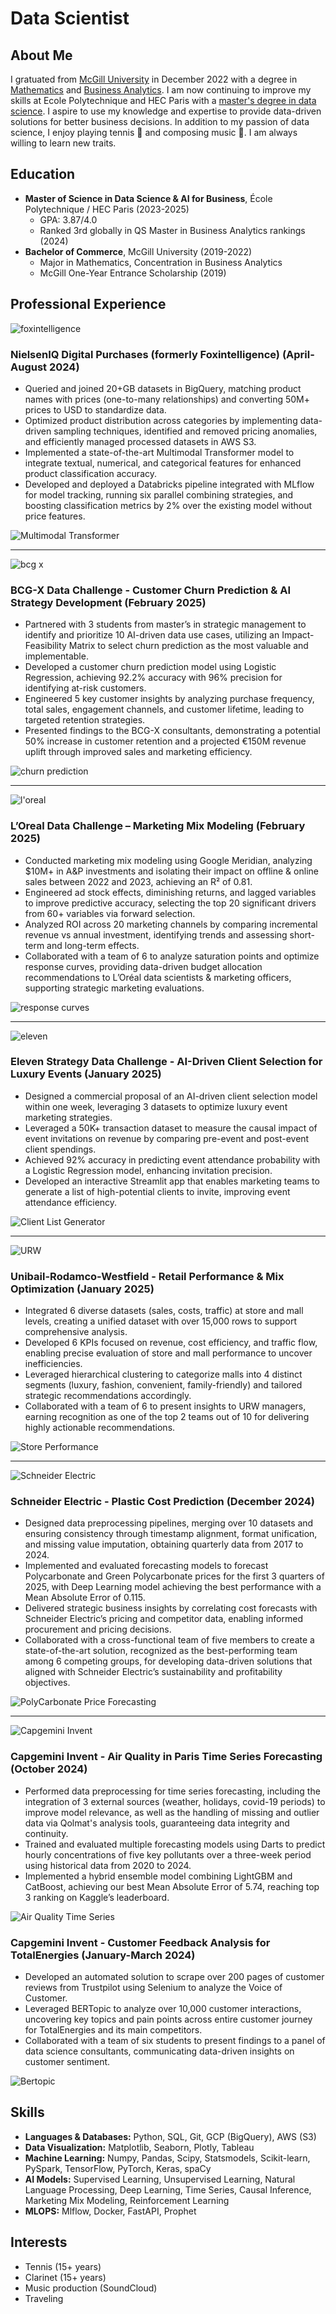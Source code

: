# Data Scientist

**About Me**
------------

I gratuated from [McGill University](https://www.mcgill.ca/desautels/about/about-desautels/rankings) in December 2022 with a degree in [Mathematics](https://www.mcgill.ca/study/2024-2025/faculties/desautels/undergraduate/programs/bachelor-commerce-bcom-major-mathematics-and-statistics-management) and [Business Analytics](https://www.mcgill.ca/study/2024-2025/faculties/desautels/undergraduate/programs/bachelor-commerce-bcom-concentration-business-analytics). I am now continuing to improve my skills at Ecole Polytechnique and HEC Paris with a [master's degree in data science](https://programmes.polytechnique.edu/en/master/programs/data-science-for-business-joint-degree-with-hec). I aspire to use my knowledge and expertise to provide data-driven solutions for better business decisions. In addition to my passion of data science, I enjoy playing tennis 🎾 and composing music 🎵. I am always willing to learn new traits.

**Education**
------------

* **Master of Science in Data Science & AI for Business**, École Polytechnique / HEC Paris (2023-2025)
	+ GPA: 3.87/4.0
	+ Ranked 3rd globally in QS Master in Business Analytics rankings (2024)
* **Bachelor of Commerce**, McGill University (2019-2022)
	+ Major in Mathematics, Concentration in Business Analytics
	+ McGill One-Year Entrance Scholarship (2019)

**Professional Experience**
-------------------------

![foxintelligence](docs/foxintelligence_by_nielseniq.png)

### **NielsenIQ Digital Purchases (formerly Foxintelligence)** (April-August 2024)

* Queried and joined 20+GB datasets in BigQuery, matching product names with prices (one-to-many relationships) and converting 50M+ prices to USD to standardize data.
* Optimized product distribution across categories by implementing data-driven sampling techniques, identified and removed pricing anomalies, and efficiently managed processed datasets in AWS S3.
* Implemented a state-of-the-art Multimodal Transformer model to integrate textual, numerical, and categorical features for enhanced product classification accuracy.
* Developed and deployed a Databricks pipeline integrated with MLflow for model tracking, running six parallel combining strategies, and boosting classification metrics by 2% over the existing model without price features.

![Multimodal Transformer](docs/multimodal_transformer.png)

---

![bcg x](docs/bcg.png)

### **BCG-X Data Challenge - Customer Churn Prediction & AI Strategy Development** (February 2025) 

* Partnered with 3 students from master’s in strategic management to identify and prioritize 10 AI-driven data use cases, utilizing an Impact-Feasibility Matrix to select churn prediction as the most valuable and implementable.
* Developed a customer churn prediction model using Logistic Regression, achieving 92.2% accuracy with 96% precision for identifying at-risk customers.
* Engineered 5 key customer insights by analyzing purchase frequency, total sales, engagement channels, and customer lifetime, leading to targeted retention strategies.
* Presented findings to the BCG-X consultants, demonstrating a potential 50% increase in customer retention and a projected €150M revenue uplift through improved sales and marketing efficiency.

![churn prediction](docs/churn_prediction.png)

---


![l'oreal](docs/l'oreal.png)

### **L’Oreal Data Challenge – Marketing Mix Modeling** (February 2025)

* Conducted marketing mix modeling using Google Meridian, analyzing $10M+ in A&P investments and isolating their impact on offline & online sales between 2022 and 2023, achieving an R² of 0.81.
* Engineered ad stock effects, diminishing returns, and lagged variables to improve predictive accuracy, selecting the top 20 significant drivers from 60+ variables via forward selection.
* Analyzed ROI across 20 marketing channels by comparing incremental revenue vs annual investment, identifying trends and assessing short-term and long-term effects.
* Collaborated with a team of 6 to analyze saturation points and optimize response curves, providing data-driven budget allocation recommendations to L’Oréal data scientists & marketing officers, supporting strategic marketing evaluations.

![response curves](docs/response_curves.png)

---

![eleven](docs/eleven.png)

### **Eleven Strategy Data Challenge - AI-Driven Client Selection for Luxury Events** (January 2025) 

* Designed a commercial proposal of an AI-driven client selection model within one week, leveraging 3 datasets to optimize luxury event marketing strategies.
* Leveraged a 50K+ transaction dataset to measure the causal impact of event invitations on revenue by comparing pre-event and post-event client spendings.
* Achieved 92% accuracy in predicting event attendance probability with a Logistic Regression model, enhancing invitation precision.
* Developed an interactive Streamlit app that enables marketing teams to generate a list of high-potential clients to invite, improving event attendance efficiency.

![Client List Generator](docs/streamlit_client_list_generator.png)

---

![URW](docs/urw.png)

### **Unibail-Rodamco-Westfield - Retail Performance & Mix Optimization** (January 2025) 

* Integrated 6 diverse datasets (sales, costs, traffic) at store and mall levels, creating a unified dataset with over 15,000 rows to support comprehensive analysis.
* Developed 6 KPIs focused on revenue, cost efficiency, and traffic flow, enabling precise evaluation of store and mall performance to uncover inefficiencies.
* Leveraged hierarchical clustering to categorize malls into 4 distinct segments (luxury, fashion, convenient, family-friendly) and tailored strategic recommendations accordingly.
* Collaborated with a team of 6 to present insights to URW managers, earning recognition as one of the top 2 teams out of 10 for delivering highly actionable recommendations.

![Store Performance](docs/store_category_performance.png)

---

![Schneider Electric](docs/schneider_electric.png)

### **Schneider Electric - Plastic Cost Prediction** (December 2024)

* Designed data preprocessing pipelines, merging over 10 datasets and ensuring consistency through timestamp alignment, format unification, and missing value imputation, obtaining quarterly data from 2017 to 2024.
* Implemented and evaluated forecasting models to forecast Polycarbonate and Green Polycarbonate prices for the first 3 quarters of 2025, with Deep Learning model achieving the best performance with a Mean Absolute Error of 0.115.
* Delivered strategic business insights by correlating cost forecasts with Schneider Electric’s pricing and competitor data, enabling informed procurement and pricing decisions.
* Collaborated with a cross-functional team of five members to create a state-of-the-art solution, recognized as the best-performing team among 6 competing groups, for developing data-driven solutions that aligned with Schneider Electric’s sustainability and profitability objectives.

![PolyCarbonate Price Forecasting](docs/schneider_electric_pc_price_forecasting.png)

---

![Capgemini Invent](docs/capgemini_invent.png)

### **Capgemini Invent - Air Quality in Paris Time Series Forecasting**	(October 2024)

* Performed data preprocessing for time series forecasting, including the integration of 3 external sources (weather, holidays, covid-19 periods) to improve model relevance, as well as the handling of missing and outlier data via Qolmat's analysis tools, guaranteeing data integrity and continuity.
* Trained and evaluated multiple forecasting models using Darts to predict hourly concentrations of five key pollutants over a three-week period using historical data from 2020 to 2024.
* Implemented a hybrid ensemble model combining LightGBM and CatBoost, achieving our best Mean Absolute Error of 5.74, reaching top 3 ranking on Kaggle’s leaderboard.

![Air Quality Time Series](docs/air_quality_time_series.png)

### **Capgemini Invent - Customer Feedback Analysis for TotalEnergies** (January-March 2024) 

* Developed an automated solution to scrape over 200 pages of customer reviews from Trustpilot using Selenium to analyze the Voice of Customer.
* Leveraged BERTopic to analyze over 10,000 customer interactions, uncovering key topics and pain points across entire customer journey for TotalEnergies and its main competitors.
* Collaborated with a team of six students to present findings to a panel of data science consultants, communicating data-driven insights on customer sentiment.

![Bertopic](docs/bertopic_total_energies_reviews.png)

**Skills**
------------------------------
- **Languages & Databases:** Python, SQL, Git, GCP (BigQuery), AWS (S3)
- **Data Visualization:** Matplotlib, Seaborn, Plotly, Tableau
- **Machine Learning:** Numpy, Pandas, Scipy, Statsmodels, Scikit-learn, PySpark, TensorFlow, PyTorch, Keras, spaCy
- **AI Models:** Supervised Learning, Unsupervised Learning, Natural Language Processing, Deep Learning, Time Series, Causal Inference, Marketing Mix Modeling, Reinforcement Learning
- **MLOPS:** Mlflow, Docker, FastAPI, Prophet

**Interests**
------------------------------

* Tennis (15+ years)
* Clarinet (15+ years)
* Music production (SoundCloud)
* Traveling

